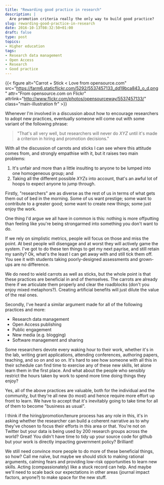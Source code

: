 ```yaml
---
title: "Rewarding good practice in research"
description: |
  Are promotion criteria really the only way to build good practice?
slug: rewarding-good-practice-in-research
date: 2016-10-13T08:32:50+01:00
draft: false
type: post
topics:
- Higher education
tags:
- Research data management
- Open Access
- Research
- Good practice
---
```


{{< figure alt="Carrot + Stick < Love from opensource.com" src="https://farm6.staticflickr.com/5292/5537457133_dd19bca843_o_d.png" attr="From opensource.com on Flickr" attrlink="http://www.flickr.com/photos/opensourceway/5537457133/" class="main-illustration fr" >}}

Whenever I'm involved in a discussion about how to encourage researchers to adopt new practices, eventually someone will come out with some variant of the following phrase:

> "That's all very well, but researchers will never do *XYZ* until it's made a criterion in hiring and promotion decisions."

With all the discussion of carrots and sticks I can see where this attitude comes from, and strongly empathise with it, but it raises two main problems:

1. It's unfair and more than a little insulting to anyone to be lumped into one homogeneous group; and
2. Taking all the different possible *XYZs* into account, that's an awful lot of hoops to expect anyone to jump through.

Firstly, "researchers" are as diverse as the rest of us in terms of what gets them out of bed in the morning. Some of us want prestige; some want to contribute to a greater good; some want to create new things; some just enjoy the work.

One thing I'd argue we all have in common is this: nothing is more offputting than feeling like you're being strongarmed into something you don't want to do.

If we rely on simplistic metrics, people will focus on those and miss the point. At best people will disengage and at worst they will actively game the system. I've got to do these ten things to get my next payrise, and still retain my sanity? Ok, what's the least I can get away with and still tick them off. You see it with students taking poorly-designed assessments and grown-ups are no difference.

We do need to wield carrots as well as sticks, but the whole point is that these practices are beneficial in and of themselves. The carrots are already there if we articulate them properly and clear the roadblocks (don't you enjoy mixed metaphors?). Creating artificial benefits will just dilute the value of the real ones.

Secondly, I've heard a similar argument made for all of the following practices and more:

- Research data management
- Open Access publishing
- Public engagement
- New media (e.g. blogging)
- Software management and sharing

Some researchers devote every waking hour to their work, whether it's in the lab, writing grant applications, attending conferences, authoring papers, teaching, and so on and so on. It's hard to see how someone with all this in their schedule can find time to exercise any of these new skills, let alone learn them in the first place. And what about the people who sensibly restrict the hours taken by work to spend more time doing things they enjoy?

Yes, all of the above practices are valuable, both for the individual and the community, but they're all new (to most) and hence require more effort up front to learn. We have to accept that it's inevitably going to take time for all of them to become "business as usual".

I think if the hiring/promotion/tenure process has any role in this, it's in asking whether the researcher can build a coherent narrative as to why they've chosen to focus their efforts in this area or that. You're not on Twitter but your data is being used by 200 research groups across the world? Great! You didn't have time to tidy up your source code for github but your work is directly impacting government policy? Brilliant!

We still need convince more people to do more of these beneficial things, so how? Call me naïve, but maybe we should stick to making rational arguments, calming fears and providing low-risk opportunities to learn new skills. Acting (compassionately) like a stuck record can help. And maybe we'll need to scale back our expectations in other areas (journal impact factors, anyone?) to make space for the new stuff.
